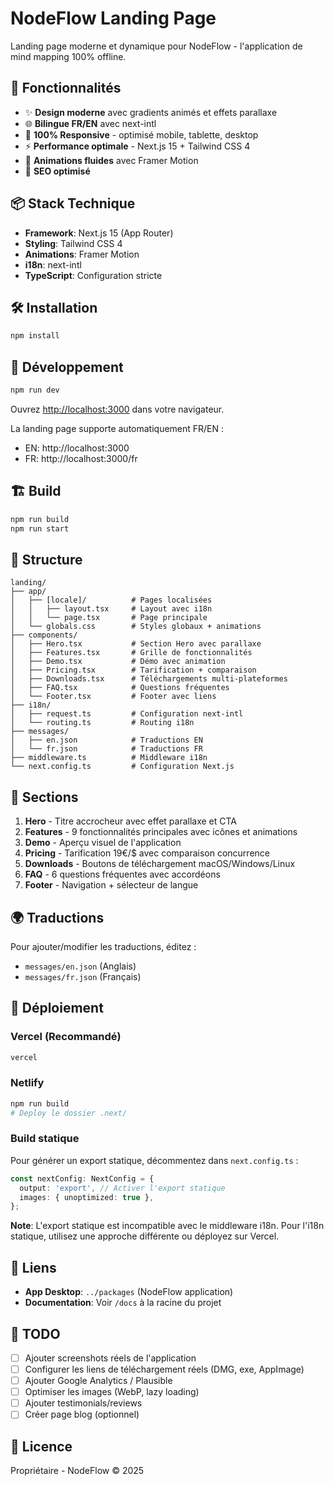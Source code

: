 # NodeFlow Landing Page

Landing page moderne et dynamique pour NodeFlow - l'application de mind mapping 100% offline.

## 🚀 Fonctionnalités

- ✨ **Design moderne** avec gradients animés et effets parallaxe
- 🌐 **Bilingue FR/EN** avec next-intl
- 📱 **100% Responsive** - optimisé mobile, tablette, desktop
- ⚡ **Performance optimale** - Next.js 15 + Tailwind CSS 4
- 🎨 **Animations fluides** avec Framer Motion
- 🎯 **SEO optimisé**

## 📦 Stack Technique

- **Framework**: Next.js 15 (App Router)
- **Styling**: Tailwind CSS 4
- **Animations**: Framer Motion
- **i18n**: next-intl
- **TypeScript**: Configuration stricte

## 🛠️ Installation

```bash
npm install
```

## 🏃 Développement

```bash
npm run dev
```

Ouvrez [http://localhost:3000](http://localhost:3000) dans votre navigateur.

La landing page supporte automatiquement FR/EN :
- EN: http://localhost:3000
- FR: http://localhost:3000/fr

## 🏗️ Build

```bash
npm run build
npm run start
```

## 📁 Structure

```
landing/
├── app/
│   ├── [locale]/          # Pages localisées
│   │   ├── layout.tsx     # Layout avec i18n
│   │   └── page.tsx       # Page principale
│   └── globals.css        # Styles globaux + animations
├── components/
│   ├── Hero.tsx           # Section Hero avec parallaxe
│   ├── Features.tsx       # Grille de fonctionnalités
│   ├── Demo.tsx           # Démo avec animation
│   ├── Pricing.tsx        # Tarification + comparaison
│   ├── Downloads.tsx      # Téléchargements multi-plateformes
│   ├── FAQ.tsx            # Questions fréquentes
│   └── Footer.tsx         # Footer avec liens
├── i18n/
│   ├── request.ts         # Configuration next-intl
│   └── routing.ts         # Routing i18n
├── messages/
│   ├── en.json            # Traductions EN
│   └── fr.json            # Traductions FR
├── middleware.ts          # Middleware i18n
└── next.config.ts         # Configuration Next.js
```

## 🎨 Sections

1. **Hero** - Titre accrocheur avec effet parallaxe et CTA
2. **Features** - 9 fonctionnalités principales avec icônes et animations
3. **Demo** - Aperçu visuel de l'application
4. **Pricing** - Tarification 19€/$ avec comparaison concurrence
5. **Downloads** - Boutons de téléchargement macOS/Windows/Linux
6. **FAQ** - 6 questions fréquentes avec accordéons
7. **Footer** - Navigation + sélecteur de langue

## 🌍 Traductions

Pour ajouter/modifier les traductions, éditez :
- `messages/en.json` (Anglais)
- `messages/fr.json` (Français)

## 🎯 Déploiement

### Vercel (Recommandé)

```bash
vercel
```

### Netlify

```bash
npm run build
# Deploy le dossier .next/
```

### Build statique

Pour générer un export statique, décommentez dans `next.config.ts` :

```typescript
const nextConfig: NextConfig = {
  output: 'export', // Activer l'export statique
  images: { unoptimized: true },
};
```

**Note**: L'export statique est incompatible avec le middleware i18n. Pour l'i18n statique, utilisez une approche différente ou déployez sur Vercel.

## 🔗 Liens

- **App Desktop**: `../packages` (NodeFlow application)
- **Documentation**: Voir `/docs` à la racine du projet

## 📝 TODO

- [ ] Ajouter screenshots réels de l'application
- [ ] Configurer les liens de téléchargement réels (DMG, exe, AppImage)
- [ ] Ajouter Google Analytics / Plausible
- [ ] Optimiser les images (WebP, lazy loading)
- [ ] Ajouter testimonials/reviews
- [ ] Créer page blog (optionnel)

## 📄 Licence

Propriétaire - NodeFlow © 2025
